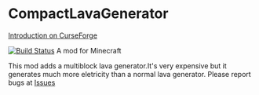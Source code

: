 # CompactLavaGenerator 

[Introduction on CurseForge](https://www.curseforge.com/minecraft/mc-mods/compact-lava-generator)

[![Build Status](https://cloud.drone.io/api/badges/panda2134/CompactLavaGenerator/status.svg)](https://cloud.drone.io/panda2134/CompactLavaGenerator)
A mod for Minecraft

This mod adds a multiblock lava generator.It's very expensive but it generates 
much more eletricity than a normal lava generator.
Please report bugs at <a href="https://github.com/panda2134/CompactLavaGenerator/issues">Issues</a>
